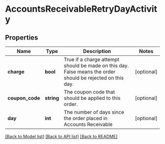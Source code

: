 # AccountsReceivableRetryDayActivity

## Properties
Name | Type | Description | Notes
------------ | ------------- | ------------- | -------------
**charge** | **bool** | True if a charge attempt should be made on this day.  False means the order should be rejected on this day. | [optional] 
**coupon_code** | **string** | The coupon code that should be applied to this order. | [optional] 
**day** | **int** | The number of days since the order placed in Accounts Receivable | [optional] 

[[Back to Model list]](../README.md#documentation-for-models) [[Back to API list]](../README.md#documentation-for-api-endpoints) [[Back to README]](../README.md)



